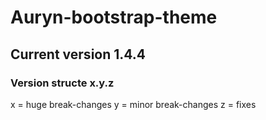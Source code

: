 # Auryn-bootstrap-theme

## Current version **1.4.4**

### Version structe x.y.z

x = huge break-changes
y = minor break-changes
z = fixes
